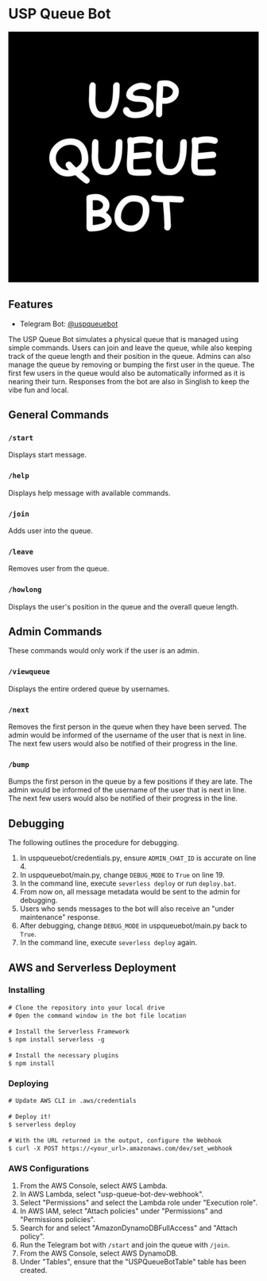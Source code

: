 # USP Queue Bot

![logo](logo.png)

## Features

* Telegram Bot: [@uspqueuebot](https://telegram.me/uspqueuebot)

The USP Queue Bot simulates a physical queue that is managed using simple commands.
Users can join and leave the queue, while also keeping track of the queue length and their position in the queue.
Admins can also manage the queue by removing or bumping the first user in the queue.
The first few users in the queue would also be automatically informed as it is nearing their turn.
Responses from the bot are also in Singlish to keep the vibe fun and local.

## General Commands

### `/start`

Displays start message.

### `/help`

Displays help message with available commands.

### `/join`

Adds user into the queue.

### `/leave`

Removes user from the queue.

### `/howlong`

Displays the user's position in the queue and the overall queue length.

## Admin Commands

These commands would only work if the user is an admin.

### `/viewqueue`

Displays the entire ordered queue by usernames.

### `/next`

Removes the first person in the queue when they have been served.
The admin would be informed of the username of the user that is next in line.
The next few users would also be notified of their progress in the line.

### `/bump`

Bumps the first person in the queue by a few positions if they are late.
The admin would be informed of the username of the user that is next in line.
The next few users would also be notified of their progress in the line.

## Debugging

The following outlines the procedure for debugging.

1. In uspqueuebot/credentials.py, ensure `ADMIN_CHAT_ID` is accurate on line 4.
2. In uspqueuebot/main.py, change `DEBUG_MODE` to `True` on line 19.
3. In the command line, execute `severless deploy` or run `deploy.bat`.
4. From now on, all message metadata would be sent to the admin for debugging.
5. Users who sends messages to the bot will also receive an "under maintenance" response.
6. After debugging, change `DEBUG_MODE` in uspqueuebot/main.py back to `True`.
7. In the command line, execute `severless deploy` again.

## AWS and Serverless Deployment

### Installing

```lang-none
# Clone the repository into your local drive
# Open the command window in the bot file location

# Install the Serverless Framework
$ npm install serverless -g

# Install the necessary plugins
$ npm install
```

### Deploying

```lang-none
# Update AWS CLI in .aws/credentials

# Deploy it!
$ serverless deploy

# With the URL returned in the output, configure the Webhook
$ curl -X POST https://<your_url>.amazonaws.com/dev/set_webhook
```

### AWS Configurations

1. From the AWS Console, select AWS Lambda.
2. In AWS Lambda, select "usp-queue-bot-dev-webhook".
3. Select "Permissions" and select the Lambda role under "Execution role".
4. In AWS IAM, select "Attach policies" under "Permissions" and "Permissions policies".
5. Search for and select "AmazonDynamoDBFullAccess" and "Attach policy".
6. Run the Telegram bot with `/start` and join the queue with `/join`.
7. From the AWS Console, select AWS DynamoDB.
8. Under "Tables", ensure that the "USPQueueBotTable" table has been created.
